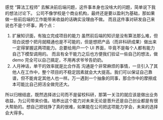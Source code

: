 感觉 “算法工程师” 去解决前后端问题，这件事本身也没啥大的问题，简单说下我的想法讨论下。
公司不像学校是个商业机构，最终还是要以盈利为基础，那如果做一些前后端的工作能带来收益的话确实没理由不做。
而且这件事对研发自己来说也不是个坏事，两个点：
1. 扩展知识面，有独立完成项目的能力
虽然前后端的知识是没有算法那么难，但坦白说想个把月就精通也是不可能的，但是想把产品（而非科研成果）做出来一定得掌握这两项能力。总要给用户一个 UI 界面，毕竟不是每个人都有能力自己下模型调用的。
而且有全干能力之后也方便我们验证一些自己的想法，做 demo 完全可以自己搞定，不用再求爷爷告奶奶。
2. 人月神话，单干的效率就是比合作高
沟通是个非常麻烦的事情，一旦引入了其他人在工作中，整个项目的不稳定因素就会大大提高。我们可以保证自己靠谱，但不能肯定其他人也一样。万一遇到一个抽象的同事，那合作中的摩擦成本可能比自己把活全做完还大。

所以归根结底，既然选择进公司而不是留校科研，那第一关注的就应该是做出业务收益，为公司带来价值。培养出这个能力对未来无论是晋升还是自己创业都是有很大帮助的。想自己把钱挣了真的很难，如果能在公司把这项能力学会，未来的选择会大得多。
